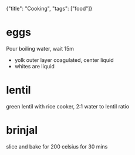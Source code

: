 {"title": "Cooking", "tags": ["food"]}

# eggs
Pour boiling water, wait 15m
* yolk outer layer coagulated, center liquid
* whites are liquid

# lentil

green lentil with rice cooker, 2:1 water to lentil ratio

# brinjal

slice and bake for 200 celsius for 30 mins

